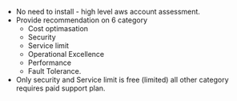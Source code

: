 - No need to install - high level aws account assessment.
- Provide recommendation on 6 category
  - Cost optimasation
  - Security
  - Service limit
  - Operational Excellence
  - Performance
  - Fault Tolerance.
- Only security and Service limit is free (limited) all other category requires paid support plan.